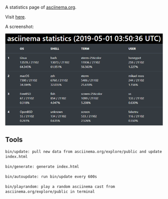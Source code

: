 A statistics page of [asciinema.org](https://asciinema.org/explore/public).

Visit [here](https://goreliu.github.io/asciinema_statistics/).

A screenshot:

![](static/img/screenshot.png)

## Tools

```
bin/update: pull new data from asciinema.org/explore/public and update index.html

bin/generate: generate index.html

bin/autoupdate: run bin/update every 600s

bin/playrandom: play a random asciinema cast from asciinema.org/explore/public in terminal 
```
